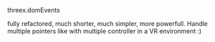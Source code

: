 threex.domEvents

fully refactored, much shorter, much simpler, more powerfull.
Handle multiple pointers like with multiple controller in a VR environment :)
